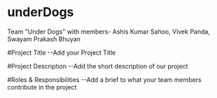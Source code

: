 # underDogs
Team "Under Dogs" with members- Ashis Kumar Sahoo, Vivek Panda, Swayam Prakash Bhuyan


#Project Title
--Add your Project Title

#Project Description
--Add the short description of our project

#Roles & Responsibilities
--Add a brief to what your team members contribute in the project
